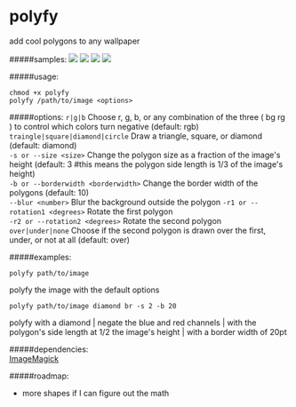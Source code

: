# polyfy
add cool polygons to any wallpaper

#####samples:
![](https://github.com/onespaceman/polyfy/blob/master/samples/sea-polyfy.jpg)
![](https://github.com/onespaceman/polyfy/blob/master/samples/forest-polyfy.jpg)
![](https://github.com/onespaceman/polyfy/blob/master/samples/mountains-polyfy.jpg)
![](https://github.com/onespaceman/polyfy/blob/master/samples/grass-polyfy.jpg)

#####usage:
```
chmod +x polyfy  
polyfy /path/to/image <options>
```

#####options:
`r|g|b` Choose r, g, b, or any combination of the three ( bg rg ) to control which colors turn negative (default: rgb)  
`traingle|square|diamond|circle` Draw a triangle, square, or diamond (default: diamond)  
`-s or --size <size>` Change the polygon size as a fraction of the image's height (default: 3 #this means the polygon side length is 1/3 of the image's height)  
`-b or --borderwidth <borderwidth>` Change the border width of the polygons (default: 10)  
`--blur <number>` Blur the background outside the polygon
`-r1 or --rotation1 <degrees>` Rotate the first polygon  
`-r2 or --rotation2 <degrees>` Rotate the second polygon  
`over|under|none` Choose if the second polygon is drawn over the first, under, or not at all (default: over)


#####examples:
```
polyfy path/to/image
```
polyfy the image with the default options
```
polyfy path/to/image diamond br -s 2 -b 20
```
polyfy with a diamond | negate the blue and red channels | with the polygon's side length at 1/2 the image's height | with a border width of 20pt


#####dependencies:  
[ImageMagick](http://www.imagemagick.org/)

#####roadmap:
* more shapes if I can figure out the math
